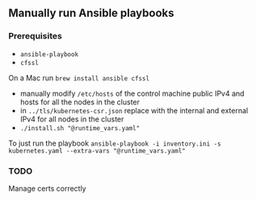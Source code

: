 ## Manually run Ansible playbooks
### Prerequisites
* `ansible-playbook`
* `cfssl`

On a Mac run `brew install ansible cfssl`
* manually modify `/etc/hosts` of the control machine public IPv4 and hosts for all the nodes in the cluster
* in `../tls/kubernetes-csr.json` replace with the internal and external IPv4 for all nodes in the cluster
* `./install.sh "@runtime_vars.yaml"`

To just run the playbook
`ansible-playbook -i inventory.ini -s kubernetes.yaml --extra-vars "@runtime_vars.yaml"`

### TODO
Manage certs correctly
